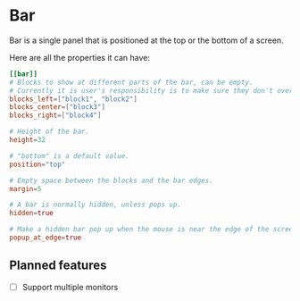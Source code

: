 # Bar

Bar is a single panel that is positioned at the top or the bottom of a screen.

Here are all the properties it can have:

```toml
[[bar]]
# Blocks to show at different parts of the bar, can be empty.
# Currently it is user's responsibility is to make sure they don't overlap.
blocks_left=["block1", "block2"]
blocks_center=["block3"]
blocks_right=["block4"]

# Height of the bar.
height=32

# "bottom" is a default value.
position="top"

# Empty space between the blocks and the bar edges.
margin=5

# A bar is normally hidden, unless pops up.
hidden=true  

# Make a hidden bar pop up when the mouse is near the edge of the screen.
popup_at_edge=true  
```

## Planned features

- [ ] Support multiple monitors
